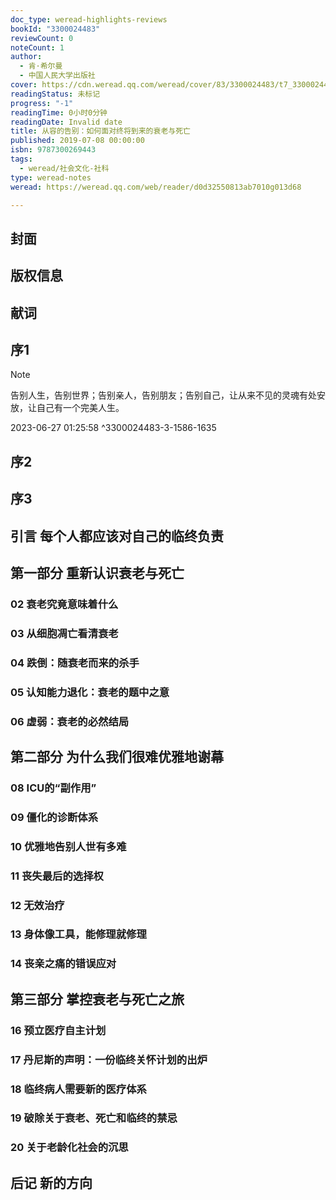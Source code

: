 ```yaml
---
doc_type: weread-highlights-reviews
bookId: "3300024483"
reviewCount: 0
noteCount: 1
author:
  - 肯·希尔曼
  - 中国人民大学出版社
cover: https://cdn.weread.qq.com/weread/cover/83/3300024483/t7_3300024483.jpg
readingStatus: 未标记
progress: "-1"
readingTime: 0小时0分钟
readingDate: Invalid date
title: 从容的告别：如何面对终将到来的衰老与死亡
published: 2019-07-08 00:00:00
isbn: 9787300269443
tags:
  - weread/社会文化-社科
type: weread-notes
weread: https://weread.qq.com/web/reader/d0d32550813ab7010g013d68

---
```



## 封面

## 版权信息

## 献词

## 序1

> [!NOTE] 
> 告别人生，告别世界；告别亲人，告别朋友；告别自己，让从来不见的灵魂有处安放，让自己有一个完美人生。
> 
> 2023-06-27 01:25:58 ^3300024483-3-1586-1635

## 序2

## 序3

## 引言 每个人都应该对自己的临终负责

## 第一部分 重新认识衰老与死亡

### 02 衰老究竟意味着什么

### 03 从细胞凋亡看清衰老

### 04 跌倒：随衰老而来的杀手

### 05 认知能力退化：衰老的题中之意

### 06 虚弱：衰老的必然结局

## 第二部分 为什么我们很难优雅地谢幕

### 08 ICU的“副作用”

### 09 僵化的诊断体系

### 10 优雅地告别人世有多难

### 11 丧失最后的选择权

### 12 无效治疗

### 13 身体像工具，能修理就修理

### 14 丧亲之痛的错误应对

## 第三部分 掌控衰老与死亡之旅

### 16 预立医疗自主计划

### 17 丹尼斯的声明：一份临终关怀计划的出炉

### 18 临终病人需要新的医疗体系

### 19 破除关于衰老、死亡和临终的禁忌

### 20 关于老龄化社会的沉思

## 后记 新的方向

